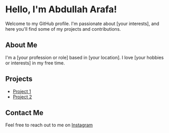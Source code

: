 # Hello, I'm Abdullah Arafa!

Welcome to my GitHub profile. I'm passionate about [your interests], and here you'll find some of my projects and contributions.

## About Me

I'm a [your profession or role] based in [your location]. I love [your hobbies or interests] in my free time.

## Projects

- [Project 1]()
- [Project 2]()

## Contact Me

Feel free to reach out to me on [Instagram](https://www.instagram.com/citizenx___2/)

